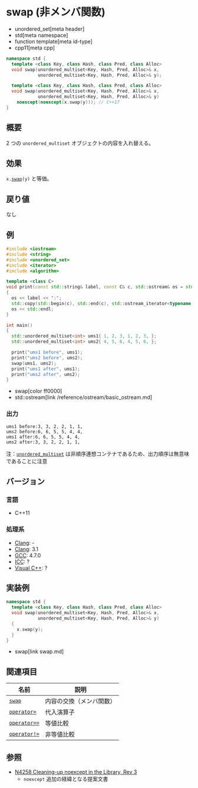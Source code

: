 # swap (非メンバ関数)
* unordered_set[meta header]
* std[meta namespace]
* function template[meta id-type]
* cpp11[meta cpp]

```cpp
namespace std {
  template <class Key, class Hash, class Pred, class Alloc>
  void swap(unordered_multiset<Key, Hash, Pred, Alloc>& x,
            unordered_multiset<Key, Hash, Pred, Alloc>& y);

  template <class Key, class Hash, class Pred, class Alloc>
  void swap(unordered_multiset<Key, Hash, Pred, Alloc>& x,
            unordered_multiset<Key, Hash, Pred, Alloc>& y)
    noexcept(noexcept(x.swap(y))); // C++17
}
```

## 概要
2 つの `unordered_multiset` オブジェクトの内容を入れ替える。


## 効果
`x.`[`swap`](swap.md)`(y)` と等価。


## 戻り値
なし


## 例
```cpp example
#include <iostream>
#include <string>
#include <unordered_set>
#include <iterator>
#include <algorithm>

template <class C>
void print(const std::string& label, const C& c, std::ostream& os = std::cout)
{
  os << label << ":";
  std::copy(std::begin(c), std::end(c), std::ostream_iterator<typename C::value_type>(os, ", "));
  os << std::endl;
}

int main()
{
  std::unordered_multiset<int> ums1{ 1, 2, 3, 1, 2, 3, };
  std::unordered_multiset<int> ums2{ 4, 5, 6, 4, 5, 6, };

  print("ums1 before", ums1);
  print("ums2 before", ums2);
  swap(ums1, ums2);
  print("ums1 after", ums1);
  print("ums2 after", ums2);
}
```
* swap[color ff0000]
* std::ostream[link /reference/ostream/basic_ostream.md]

### 出力
```
ums1 before:3, 3, 2, 2, 1, 1,
ums2 before:6, 6, 5, 5, 4, 4,
ums1 after:6, 6, 5, 5, 4, 4,
ums2 after:3, 3, 2, 2, 1, 1,
```

注：[`unordered_multiset`](/reference/unordered_set/unordered_multiset.md) は非順序連想コンテナであるため、出力順序は無意味であることに注意


## バージョン
### 言語
- C++11

### 処理系
- [Clang](/implementation.md#clang): -
- [Clang](/implementation.md#clang): 3.1
- [GCC](/implementation.md#gcc): 4.7.0
- [ICC](/implementation.md#icc): ?
- [Visual C++](/implementation.md#visual_cpp): ?

## 実装例
```cpp
namespace std {
  template <class Key, class Hash, class Pred, class Alloc>
  void swap(unordered_multiset<Key, Hash, Pred, Alloc>& x,
            unordered_multiset<Key, Hash, Pred, Alloc>& y)
  {
    x.swap(y);
  }
}
```
* swap[link swap.md]

## 関連項目


| 名前 | 説明 |
|----------------------------------------------------------------------------------------------------------------------------------------------------|------------------------------------|
| [`swap`](swap.md) | 内容の交換（メンバ関数） |
| [`operator=`](op_assign.md) | 代入演算子 |
| [`operator==`](op_equal.md) | 等値比較 |
| [`operator!=`](op_not_equal.md) | 非等値比較 |


## 参照
- [N4258 Cleaning-up noexcept in the Library, Rev 3](http://www.open-std.org/jtc1/sc22/wg21/docs/papers/2014/n4258.pdf)
    - `noexcept` 追加の経緯となる提案文書
